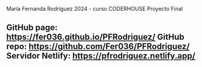 María Fernanda Rodríguez
2024 - curso CODERHOUSE
Proyecto Final

GitHub page: https://fer036.github.io/PFRodriguez/
GitHub repo: https://github.com/Fer036/PFRodriguez/
Servidor Netlify: https://pfrodriguez.netlify.app/
---
